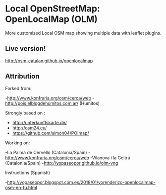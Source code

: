# Local OpenStreetMap: OpenLocalMap (OLM)

More customized Local OSM map showing multiple data with leaflet plugins.

## Live version!

http://osm-catalan.github.io/openlocalmap

## Attribution

Forked from:

 -http://www.konfraria.org/osm/cerca/web
 -http://pois.elblogdehumitos.com.ar/ (Humitos)

Strongly based on :
 - http://unterkunftskarte.de/
 - http://osm24.eu/
 - https://github.com/simon04/POImap/
 
 Working on:
 
 -La Palma de Cervelló (Catalonia/Spain) -http://www.konfraria.org/osm/cerca/web
 -Vilanova i la Geltrú (Catalonia/Spain) -http://yopaseopor.github.io/olm-vng
 
 Instructions (Spanish)
 
 -http://yopaseopor.blogspot.com.es/2018/01/yorenderizo-openlocalmap-osm-en-tu.html
